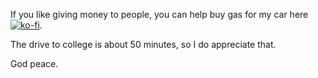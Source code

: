 If you like giving money to people, you can help buy gas for my car here [![ko-fi](https://ko-fi.com/img/githubbutton_sm.svg)](https://ko-fi.com/X8X7OHOQ0).

The drive to college is about 50 minutes, so I do appreciate that.

God peace.
